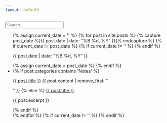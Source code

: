 ```yaml
---
layout: default
---
```


<div class="searchInput">
  <input type="text" id="search-input" placeholder="Search...">
    <p id="p-result-count" style="margin-top: 0px;"><span id="result-count"></span></p>
    <div class="resultBox">
      <!-- here list are inserted from javascript -->
  </div>
</div>

<ul id="post-list">
  {% assign current_date = '' %}
  {% for post in site.posts %}
    {% capture post_date %}{{ post.date | date: "%B %d, %Y" }}{% endcapture %}
    {% if current_date != post_date %}
      {% if current_date != '' %}
      {% endif %}
      <div class="date-separator"><p>{{ post.date | date: "%B %d, %Y" }}</p></div>
    {% assign current_date = post_date %}
    {% endif %}
    <li class="post-item" data-tags="{{ post.tags | join: ' ' }}" data-categories="{{ post.categories | join: ' ' }}">
      {% if post.categories contains 'Notes' %}
       <p class="note"><a class="title" href="{{ site.baseurl }}{{ post.url | xml_escape }}">{{ post.title }}</a> {{ post.content | remove_first: "<p>" }}
      {% else %}
       <a class="long-title" href="{{ site.baseurl }}{{ post.url | xml_escape }}">{{ post.title }}</a>
        <p>{{ post.excerpt }}</p>
      {% endif %}
    </li>
  {% endfor %}
  {% if current_date != '' %}
  {% endif %}
</ul>


<script>
(function () {
    var searchInput = document.getElementById('search-input');
    var postList = document.getElementById('post-list');
    var allPostItems = postList.querySelectorAll('.post-item');

    function filterPosts(query) {
      var trimmedQuery = query.trim().toLowerCase();

      if (trimmedQuery === '') {
        // If the query is empty, show all post items
        allPostItems.forEach(function (item) {
          item.style.display = 'block';
        });
        return;
      }

      allPostItems.forEach(function (item) {
        var title = item.querySelector('.title').textContent.toLowerCase();
        var long-title = item.querySelector('.long-title').textContent.toLowerCase();
        var excerpt = item.querySelector('.excerpt').textContent.toLowerCase();
        var note = item.querySelector('.note').textContent.toLowerCase();
        var tags = item.getAttribute('data-tags').toLowerCase();
        var categories = item.getAttribute('data-categories').toLowerCase();
        var date = item.getAttribute('data-date').toLowerCase();

        if (
          title.includes(trimmedQuery) ||
          long-title.includes(trimmedQuery) ||
          note.includes(trimmedQuery) ||
          excerpt.includes(trimmedQuery) ||
          tags.includes(trimmedQuery) ||
          categories.includes(trimmedQuery) ||
          date.includes(trimmedQuery)
        ) {
          item.style.display = 'block';
          highlightMatch(item.querySelector('.title'), trimmedQuery);

highlightMatch(item.querySelector('.long-title'), trimmedQuery);

highlightMatch(item.querySelector('.note'), trimmedQuery);
          highlightMatch(item.querySelector('.excerpt'), trimmedQuery);
        } else {
          item.style.display = 'none';
        }
      });
    }

    function highlightMatch(element, query) {
      var regex = new RegExp(query, 'gi');
      var content = element.textContent;
      var highlightedContent = content.replace(regex, function (match) {
        return '<span class="highlight">' + match + '</span>';
      });
      element.innerHTML = highlightedContent;
    }

    // Event listener for input event on the searchInput element
    searchInput.addEventListener('input', function () {
      filterPosts(searchInput.value);
    });
  })();
</script>
<script src="/js/suggest.js"></script>
